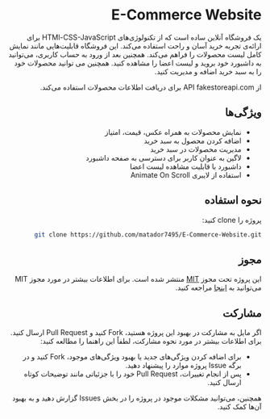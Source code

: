 <div dir="rtl">

# E-Commerce Website

 یک فروشگاه آنلاین ساده است که از تکنولوژی‌های HTMl-CSS-JavaScript برای ارائه‌ی تجربه خرید آسان و راحت استفاده می‌کند. این فروشگاه قابلیت‌هایی مانند نمایش کامل لیست محصولات را فراهم می‌کند. همچنین بعد از ورود به حساب کاربری، می‌توانید به داشبورد خود بروید و لیست اعضا را مشاهده کنید.
 همچنین می توانید محصولات خود را به سبد خرید اضافه و مدیریت کنید.

 از API fakestoreapi.com برای دریافت اطلاعات محصولات استفاده می‌کند.

## ویژگی‌ها
- نمایش محصولات به همراه عکس، قیمت، امتیاز
- اضافه کردن محصول به سبد خرید
- مدیریت محصولات در سبد خرید
- لاگین به عنوان کاربر برای دسترسی به صفحه داشبورد
- داشبورد با قابلیت مشاهده لیست اعضا
- استفاده از لایبری Animate On Scroll
  
## نحوه استفاده
پروژه را clone کنید:

```bash
git clone https://github.com/matador7495/E-Commerce-Website.git
```
## مجوز

این پروژه تحت مجوز [MIT](LICENSE) منتشر شده است. برای اطلاعات بیشتر در مورد مجوز MIT می‌توانید به [اینجا](https://opensource.org/licenses/MIT) مراجعه کنید.

## مشارکت

اگر مایل به مشارکت در بهبود این پروژه هستید، Fork کنید و Pull Request ارسال کنید. برای اطلاعات بیشتر در مورد نحوه مشارکت، لطفاً این راهنما را مطالعه کنید:

- برای اضافه کردن ویژگی‌های جدید یا بهبود ویژگی‌های موجود، Fork کنید و در برگه Issue پروژه موارد را پیشنهاد دهید.
- پس از انجام تغییرات، Pull Request خود را با جزئیاتی مانند توضیحات کوتاه ارسال کنید.

همچنین، می‌توانید مشکلات موجود در پروژه را در بخش Issues گزارش دهید و به بهبود آن‌ها کمک کنید.
